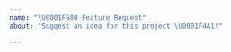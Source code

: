 ```yaml
---
name: "\U0001F680 Feature Request"
about: "Suggest an idea for this project \U0001F4A1!"

---
```


<!-- ⚠️ Make sure to browse the opened and closed issues before submitting your issue. -->
